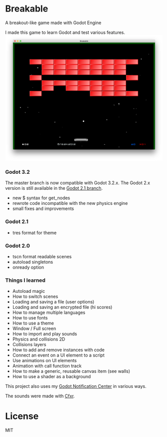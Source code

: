 # Breakable
A breakout-like game made with Godot Engine

I made this game to learn Godot and test various features.
![Screenshot](screenshots/screenshot.png)

### Godot 3.2
The master branch is now compatible with Godot 3.2.x.
The Godot 2.x version is still available in the [Godot 2.1 branch](https://github.com/didier-v/breakable/tree/Godot-2.1).
 - new $ syntax for get_nodes
 - rewrote code incompatible with the new physics engine
 - small fixes and improvements

### Godot 2.1
 - tres format for theme

### Godot 2.0
 - tscn format readable scenes
 - autoload singletons
 - onready option

### Things I learned
 - Autoload magic
 - How to switch scenes
 - Loading and saving a file (user options)
 - Loading and saving an encrypted file (hi scores)
 - How to manage multiple languages
 - How to use fonts
 - How to use a theme
 - Window / Full screen
 - How to import and play sounds
 - Physics and collisions 2D
 - Collisions layers
 - How to add and remove instances with code
 - Connect an event on a UI element to a script
 - Use animations on UI elements
 - Animation with call function track
 - How to make a generic, reusable canvas item (see walls)
 - How to use a shader as a background
	

This project also uses my [Godot Notification Center](https://github.com/didier-v/GodotNotificationCenter) in various ways.

The sounds were made with [Cfxr](http://thirdcog.eu/apps/cfxr).

# License
MIT
